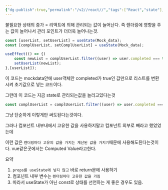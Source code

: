```yaml
---
{"dg-publish":true,"permalink":"/v2//react//","tags":["React","state"],"noteIcon":""}
---
```



불필요한 상태의 증가 = 리액트에 의해 관리되는 값이 늘어난다.
즉 렌더링에 영향을 주는 값이 늘어나서 관리 포인트가 더더욱 늘어나는것.

```jsx
const [userList, setUserList] = useState(Mock_data);
const [complUserList, setComplUserList] = useState(Mock_data);

useEffect(() => {)
	const newList = complUserList.filter((user) => user.completed === true);
	setUserList(newList);
},[userList]);
```

이 코드는 mockdata안에 user객체안 completed가 true인 값만으로 리스트를 변환시켜 초기값으로 넣는 코드이다.

그런데 이 코드는 지금 state로 관리되는값을 늘리고있다는것

```ts
const complUserList = complUserList.filter((user) => user.completed === true);
```

그냥 단순하게 이렇게만 써도된다는것이다.

그러나 컴포넌트 내부내에서 고유한 값을 사용하지말고 컴포넌트 외부로 빼라고 했었었는데

이런 값은 `렌더링마다 고유의 값을 가지는 계산된 값을 가지기`때문에 사용해도된다는것이다.
vue같은곳에서는 Computed Value라고한다.

요약

1. `props를 useState에 넣지 않고` 바로 return문에 사용하기 
2. 컴포넌트 내부 변수는 `렌더링마다 고유한 값을 가짐`
3. 따라서 useState가 아닌 const로 상태를 선언하는 게 좋은 경우도 있음.
